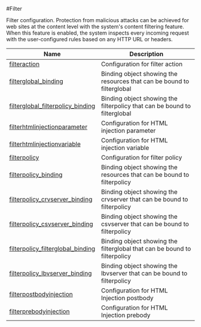 #Filter

Filter configuration. Protection from malicious attacks can be achieved for web sites at the content level with the system's content filtering feature. When this feature is enabled, the system inspects every incoming request with the user-configured rules based on any HTTP URL or headers.


<table><thead><tr><th>Name</th><th>Description</th></tr></thead><tbody><tr><td><a href=".././filteraction/filteraction/">filteraction</a></td><td>Configuration for filter action</td></tr><tr><td><a href=".././filterglobal_binding/filterglobal_binding/">filterglobal_binding</a></td><td>Binding object showing the resources that can be bound to filterglobal</td></tr><tr><td><a href=".././filterglobal_filterpolicy_binding/filterglobal_filterpolicy_binding/">filterglobal_filterpolicy_binding</a></td><td>Binding object showing the filterpolicy that can be bound to filterglobal</td></tr><tr><td><a href=".././filterhtmlinjectionparameter/filterhtmlinjectionparameter/">filterhtmlinjectionparameter</a></td><td>Configuration for HTML injection parameter</td></tr><tr><td><a href=".././filterhtmlinjectionvariable/filterhtmlinjectionvariable/">filterhtmlinjectionvariable</a></td><td>Configuration for HTML injection variable</td></tr><tr><td><a href=".././filterpolicy/filterpolicy/">filterpolicy</a></td><td>Configuration for filter policy</td></tr><tr><td><a href=".././filterpolicy_binding/filterpolicy_binding/">filterpolicy_binding</a></td><td>Binding object showing the resources that can be bound to filterpolicy</td></tr><tr><td><a href=".././filterpolicy_crvserver_binding/filterpolicy_crvserver_binding/">filterpolicy_crvserver_binding</a></td><td>Binding object showing the crvserver that can be bound to filterpolicy</td></tr><tr><td><a href=".././filterpolicy_csvserver_binding/filterpolicy_csvserver_binding/">filterpolicy_csvserver_binding</a></td><td>Binding object showing the csvserver that can be bound to filterpolicy</td></tr><tr><td><a href=".././filterpolicy_filterglobal_binding/filterpolicy_filterglobal_binding/">filterpolicy_filterglobal_binding</a></td><td>Binding object showing the filterglobal that can be bound to filterpolicy</td></tr><tr><td><a href=".././filterpolicy_lbvserver_binding/filterpolicy_lbvserver_binding/">filterpolicy_lbvserver_binding</a></td><td>Binding object showing the lbvserver that can be bound to filterpolicy</td></tr><tr><td><a href=".././filterpostbodyinjection/filterpostbodyinjection/">filterpostbodyinjection</a></td><td>Configuration for HTML Injection postbody</td></tr><tr><td><a href=".././filterprebodyinjection/filterprebodyinjection/">filterprebodyinjection</a></td><td>Configuration for HTML Injection prebody</td></tr></tbody></table>
